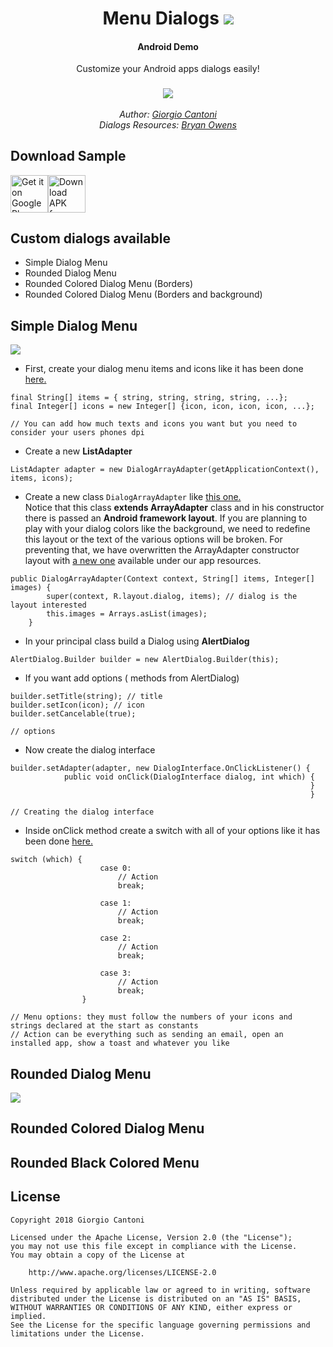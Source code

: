 <h1 align="center">Menu Dialogs <img src="https://img.shields.io/badge/API-15%2B-brightgreen.svg?style=flat"></h1>
<h4 align="center">Android Demo</h4>
<p align="center">Customize your Android apps dialogs easily!</p>
<h3 align="center"><img src="https://raw.githubusercontent.com/gcantoni/MenuDialogs/master/images/app0.png"/></h3>
<i><p align="center">
  Author: <a target="_blank" href="https://github.com/gcantoni">Giorgio Cantoni</a><br>
  Dialogs Resources: <a target="_blank" href="https://github.com/djdarkknight96">Bryan Owens</a><br>
  
</p></i>

## Download Sample
 [<img src="https://raw.githubusercontent.com/gcantoni/MenuDialogs/master/images/google-play-badge.png" alt="Get it on Google Play" height="60">](https://play.google.com/store/apps/details?id=dialogmenu.folgore95.it.dialogmenu)[<img src="https://raw.githubusercontent.com/gcantoni/MenuDialogs/master/images/github.png" alt="Download APK from GitHub" height="60">](https://github.com/gcantoni/menudialogs/releases)

## Custom dialogs available
- Simple Dialog Menu
- Rounded Dialog Menu
- Rounded Colored Dialog Menu (Borders)
- Rounded Colored Dialog Menu (Borders and background)

## Simple Dialog Menu
<img src="https://raw.githubusercontent.com/gcantoni/MenuDialogs/master/images/app1.png"/>

- First, create your dialog menu items and icons like it has been done <a href="https://github.com/gcantoni/MenuDialogs/blob/master/app/src/main/java/dialogmenu/folgore95/it/dialogmenu/MainActivity.java#L31">here.</a>

```
final String[] items = { string, string, string, string, ...};
final Integer[] icons = new Integer[] {icon, icon, icon, icon, ...};

// You can add how much texts and icons you want but you need to consider your users phones dpi
```
- Create a new **ListAdapter**
```
ListAdapter adapter = new DialogArrayAdapter(getApplicationContext(), items, icons);
```
- Create a new class `DialogArrayAdapter` like <a href="https://github.com/gcantoni/MenuDialogs/blob/master/app/src/main/java/dialogmenu/folgore95/it/dialogmenu/DialogArrayAdapter.java">this one.</a><br> Notice that this class **extends ArrayAdapter** class and in his constructor there is passed an **Android framework layout**. If you are planning to play with your dialog colors like the background, we need to redefine this layout or the text of the various options will be broken. For preventing that, we have overwritten the ArrayAdapter constructor layout with <a href="https://github.com/gcantoni/MenuDialogs/blob/master/app/src/main/res/layout/dialog.xml">a new one</a> available under our app resources.
```
public DialogArrayAdapter(Context context, String[] items, Integer[] images) {
        super(context, R.layout.dialog, items); // dialog is the layout interested
        this.images = Arrays.asList(images);
    }
```
- In your principal class build a Dialog using **AlertDialog**
```
AlertDialog.Builder builder = new AlertDialog.Builder(this);
```

- If you want add options ( methods from AlertDialog)
```
builder.setTitle(string); // title
builder.setIcon(icon); // icon
builder.setCancelable(true);

// options
``` 

- Now create the dialog interface
```
builder.setAdapter(adapter, new DialogInterface.OnClickListener() {
            public void onClick(DialogInterface dialog, int which) {
                                                                   }
                                                                   }
                                                                   
// Creating the dialog interface
```

- Inside onClick method create a switch with all of your options like it has been done <a href="https://github.com/gcantoni/MenuDialogs/blob/master/app/src/main/java/dialogmenu/folgore95/it/dialogmenu/MainActivity.java#L44">here.</a>
```
switch (which) {
                    case 0:
                        // Action
                        break;
                    
                    case 1:
                        // Action
                        break;
                    
                    case 2:
                        // Action
                        break;
                        
                    case 3:
                        // Action
                        break;
                }
                
// Menu options: they must follow the numbers of your icons and strings declared at the start as constants
// Action can be everything such as sending an email, open an installed app, show a toast and whatever you like
```
## Rounded Dialog Menu
<img src="https://raw.githubusercontent.com/gcantoni/MenuDialogs/master/images/app2.png"/>

## Rounded Colored Dialog Menu

## Rounded Black Colored Menu

## License
```
Copyright 2018 Giorgio Cantoni

Licensed under the Apache License, Version 2.0 (the "License");
you may not use this file except in compliance with the License.
You may obtain a copy of the License at

    http://www.apache.org/licenses/LICENSE-2.0

Unless required by applicable law or agreed to in writing, software
distributed under the License is distributed on an "AS IS" BASIS,
WITHOUT WARRANTIES OR CONDITIONS OF ANY KIND, either express or implied.
See the License for the specific language governing permissions and
limitations under the License.
```
